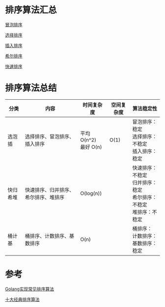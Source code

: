 # 排序算法汇总

[冒泡排序](/bubble/README.md)

[选择排序](/select/README.md)

[插入排序](/insert/README.md)

[希尔排序](/hell/README.md)

[快速排序](/quick/README.md)

# 排序算法总结

|分类|内容|时间复杂度| 空间复杂度|算法稳定性|
|-----|-----|-----|----|-----|
|选泡插 | 选择排序、冒泡排序、插入排序|平均 O(n^2) <br>最好 O(n)| O(1)|冒泡排序：稳定<br>选择排序：不稳定<br>插入排序：稳定
|快归希堆|快速排序、归并排序、希尔排序、堆排序| O(log(n))| |快速排序：不稳定<br>归并排序：稳定<br>希尔排序：不稳定<br>堆排序：不稳定
|桶计基|桶排序、计数排序、基数排序|O(n)| | 桶排序：<br>计数排序：<br>基数排序：稳定


# 参考

[Golang实现常见排序算法](https://blog.csdn.net/hello_wcx/article/details/108339639) 

[十大经典排序算法](https://www.bilibili.com/video/BV1Ur4y1w7tv?p=1)